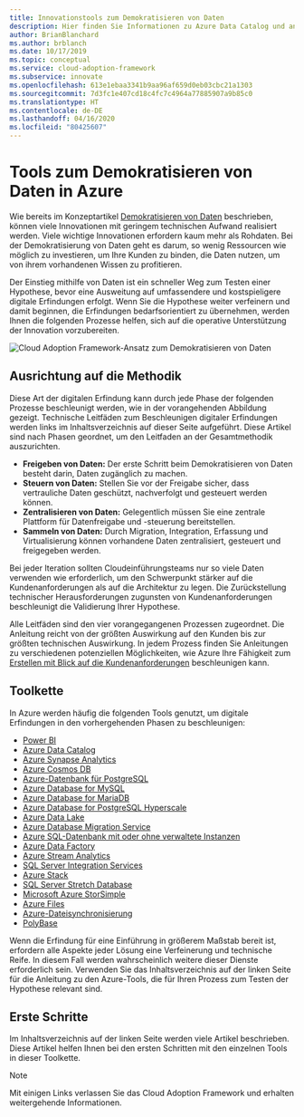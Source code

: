 ```yaml
---
title: Innovationstools zum Demokratisieren von Daten
description: Hier finden Sie Informationen zu Azure Data Catalog und anderen Diensten, mit denen Sie schnell eine Hypothese testen können, bevor eine Ausweitung auf umfassendere und kostspieligere digitale Innovationen stattfindet.
author: BrianBlanchard
ms.author: brblanch
ms.date: 10/17/2019
ms.topic: conceptual
ms.service: cloud-adoption-framework
ms.subservice: innovate
ms.openlocfilehash: 613e1ebaa3341b9aa96af659d0eb03cbc21a1303
ms.sourcegitcommit: 7d3fc1e407cd18c4fc7c4964a77885907a9b85c0
ms.translationtype: HT
ms.contentlocale: de-DE
ms.lasthandoff: 04/16/2020
ms.locfileid: "80425607"
---
```

# <a name="tools-to-democratize-data-in-azure"></a>Tools zum Demokratisieren von Daten in Azure

Wie bereits im Konzeptartikel [Demokratisieren von Daten](../considerations/data.md) beschrieben, können viele Innovationen mit geringem technischen Aufwand realisiert werden. Viele wichtige Innovationen erfordern kaum mehr als Rohdaten. Bei der Demokratisierung von Daten geht es darum, so wenig Ressourcen wie möglich zu investieren, um Ihre Kunden zu binden, die Daten nutzen, um von ihrem vorhandenen Wissen zu profitieren.

Der Einstieg mithilfe von Daten ist ein schneller Weg zum Testen einer Hypothese, bevor eine Ausweitung auf umfassendere und kostspieligere digitale Erfindungen erfolgt. Wenn Sie die Hypothese weiter verfeinern und damit beginnen, die Erfindungen bedarfsorientiert zu übernehmen, werden Ihnen die folgenden Prozesse helfen, sich auf die operative Unterstützung der Innovation vorzubereiten.

![Cloud Adoption Framework-Ansatz zum Demokratisieren von Daten](../../_images/innovate/democratize-data.png)

## <a name="alignment-to-the-methodology"></a>Ausrichtung auf die Methodik

Diese Art der digitalen Erfindung kann durch jede Phase der folgenden Prozesse beschleunigt werden, wie in der vorangehenden Abbildung gezeigt. Technische Leitfäden zum Beschleunigen digitaler Erfindungen werden links im Inhaltsverzeichnis auf dieser Seite aufgeführt. Diese Artikel sind nach Phasen geordnet, um den Leitfaden an der Gesamtmethodik auszurichten.

- **Freigeben von Daten:** Der erste Schritt beim Demokratisieren von Daten besteht darin, Daten zugänglich zu machen.
- **Steuern von Daten:** Stellen Sie vor der Freigabe sicher, dass vertrauliche Daten geschützt, nachverfolgt und gesteuert werden können.
- **Zentralisieren von Daten:** Gelegentlich müssen Sie eine zentrale Plattform für Datenfreigabe und -steuerung bereitstellen.
- **Sammeln von Daten:** Durch Migration, Integration, Erfassung und Virtualisierung können vorhandene Daten zentralisiert, gesteuert und freigegeben werden.

Bei jeder Iteration sollten Cloudeinführungsteams nur so viele Daten verwenden wie erforderlich, um den Schwerpunkt stärker auf die Kundenanforderungen als auf die Architektur zu legen. Die Zurückstellung technischer Herausforderungen zugunsten von Kundenanforderungen beschleunigt die Validierung Ihrer Hypothese.

Alle Leitfäden sind den vier vorangegangenen Prozessen zugeordnet. Die Anleitung reicht von der größten Auswirkung auf den Kunden bis zur größten technischen Auswirkung. In jedem Prozess finden Sie Anleitungen zu verschiedenen potenziellen Möglichkeiten, wie Azure Ihre Fähigkeit zum [Erstellen mit Blick auf die Kundenanforderungen](../considerations/build.md) beschleunigen kann.

## <a name="toolchain"></a>Toolkette

In Azure werden häufig die folgenden Tools genutzt, um digitale Erfindungen in den vorhergehenden Phasen zu beschleunigen:

- [Power BI](https://docs.microsoft.com/power-bi)
- [Azure Data Catalog](https://docs.microsoft.com/azure/data-catalog)
- [Azure Synapse Analytics](https://docs.microsoft.com/azure/synapse-analytics)
- [Azure Cosmos DB](https://docs.microsoft.com/azure/cosmos-db)
- [Azure-Datenbank für PostgreSQL](https://docs.microsoft.com/azure/postgresql)
- [Azure Database for MySQL](https://docs.microsoft.com/azure/mysql)
- [Azure Database for MariaDB](https://docs.microsoft.com/azure/mariadb)
- [Azure Database for PostgreSQL Hyperscale](https://docs.microsoft.com/azure/postgresql/concepts-hyperscale-nodes)
- [Azure Data Lake](https://docs.microsoft.com/azure/storage/blobs/data-lake-storage-introduction)
- [Azure Database Migration Service](https://docs.microsoft.com/azure/dms)
- [Azure SQL-Datenbank mit oder ohne verwaltete Instanzen](https://docs.microsoft.com/azure/sql-database)
- [Azure Data Factory](https://docs.microsoft.com/azure/data-factory)
- [Azure Stream Analytics](https://docs.microsoft.com/azure/stream-analytics)
- [SQL Server Integration Services](https://docs.microsoft.com/sql/integration-services)
- [Azure Stack](https://docs.microsoft.com/azure-stack)
- [SQL Server Stretch Database](https://docs.microsoft.com/sql/sql-server/stretch-database)
- [Microsoft Azure StorSimple](https://docs.microsoft.com/azure/storsimple)
- [Azure Files](https://docs.microsoft.com/azure/storage/files)
- [Azure-Dateisynchronisierung ](https://docs.microsoft.com/azure/storage/files/storage-sync-files-planning)
- [PolyBase](https://docs.microsoft.com/sql/relational-databases/polybase)

Wenn die Erfindung für eine Einführung in größerem Maßstab bereit ist, erfordern alle Aspekte jeder Lösung eine Verfeinerung und technische Reife. In diesem Fall werden wahrscheinlich weitere dieser Dienste erforderlich sein. Verwenden Sie das Inhaltsverzeichnis auf der linken Seite für die Anleitung zu den Azure-Tools, die für Ihren Prozess zum Testen der Hypothese relevant sind.

## <a name="get-started"></a>Erste Schritte

Im Inhaltsverzeichnis auf der linken Seite werden viele Artikel beschrieben. Diese Artikel helfen Ihnen bei den ersten Schritten mit den einzelnen Tools in dieser Toolkette.

> [!NOTE]
> Mit einigen Links verlassen Sie das Cloud Adoption Framework und erhalten weitergehende Informationen.
